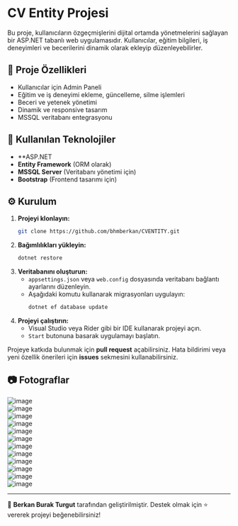 # CV Entity Projesi

Bu proje, kullanıcıların özgeçmişlerini dijital ortamda yönetmelerini sağlayan bir ASP.NET  tabanlı web uygulamasıdır. Kullanıcılar, eğitim bilgileri, iş deneyimleri ve becerilerini dinamik olarak ekleyip düzenleyebilirler.

## 📌 Proje Özellikleri

- Kullanıcılar için Admin Paneli
- Eğitim ve iş deneyimi ekleme, güncelleme, silme işlemleri
- Beceri ve yetenek yönetimi
- Dinamik ve responsive tasarım
- MSSQL veritabanı entegrasyonu

## 🚀 Kullanılan Teknolojiler

- **ASP.NET 
- **Entity Framework** (ORM olarak)
- **MSSQL Server** (Veritabanı yönetimi için)
- **Bootstrap** (Frontend tasarımı için)


## ⚙️ Kurulum

1. **Projeyi klonlayın:**
   ```sh
   git clone https://github.com/bhmberkan/CVENTITY.git
   ```
2. **Bağımlılıkları yükleyin:**
   ```sh
   dotnet restore
   ```
3. **Veritabanını oluşturun:**
   - `appsettings.json` veya `web.config` dosyasında veritabanı bağlantı ayarlarını düzenleyin.
   - Aşağıdaki komutu kullanarak migrasyonları uygulayın:
     ```sh
     dotnet ef database update
     ```
4. **Projeyi çalıştırın:**
   - Visual Studio veya Rider gibi bir IDE kullanarak projeyi açın.
   - `Start` butonuna basarak uygulamayı başlatın.



Projeye katkıda bulunmak için **pull request** açabilirsiniz. Hata bildirimi veya yeni özellik önerileri için **issues** sekmesini kullanabilirsiniz.

## 📷 Fotograflar

![image](https://github.com/user-attachments/assets/be780921-f05c-4dc8-8451-6050179d905c)
<br>
![image](https://github.com/user-attachments/assets/32075452-f6fb-4a95-b9d7-2080c5664b02)
<br>
![image](https://github.com/user-attachments/assets/2359ac79-6a7d-41a9-a293-75ab7ce418e7)
<br>
![image](https://github.com/user-attachments/assets/e5337ea8-1aa3-49f9-98ff-9017576a07aa)
<br>
![image](https://github.com/user-attachments/assets/a9f4491a-afff-46ab-8f25-3adf3f918982)
<br>
![image](https://github.com/user-attachments/assets/b545c27f-f2a0-42ae-ac4c-76cfe034eefe)
<br>
![image](https://github.com/user-attachments/assets/705ba602-5560-4bd6-94e4-ea1f2cd82a13)
<br>
![image](https://github.com/user-attachments/assets/6d223fb1-7d4e-4b4d-9104-6329cb6e5c59)
<br>
![image](https://github.com/user-attachments/assets/4fdd80f1-480a-4904-87b3-723890514c4d)
<br>
![image](https://github.com/user-attachments/assets/6664a79d-1f98-4567-b188-ba6971e711ce)
<br>
![image](https://github.com/user-attachments/assets/6a93baf6-8d12-4437-9bd4-ca06e2aa801c)
<br>
![image](https://github.com/user-attachments/assets/7e479718-838b-423b-933e-dad3fb7aeffd)
<br>

---

📌 **Berkan Burak Turgut** tarafından geliştirilmiştir. Destek olmak için ⭐ vererek projeyi beğenebilirsiniz!

